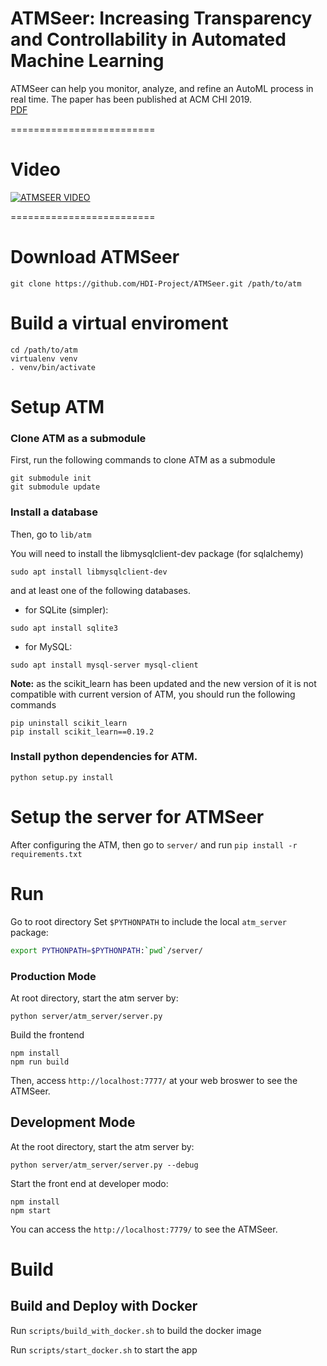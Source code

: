 # ATMSeer: Increasing Transparency and Controllability in Automated Machine Learning

ATMSeer can help you monitor, analyze, and refine an AutoML process in real time.
The paper has been published at ACM CHI 2019.   
[PDF](https://arxiv.org/abs/1902.05009)

=========================

# Video

[![ATMSEER VIDEO](https://img.youtube.com/vi/7QwN3mmiCzY/0.jpg)](http://www.youtube.com/watch?v=7QwN3mmiCzY "Video Title")

=========================

# Download ATMSeer

```
git clone https://github.com/HDI-Project/ATMSeer.git /path/to/atm
```

# Build a virtual enviroment
```
cd /path/to/atm
virtualenv venv
. venv/bin/activate
```

# Setup ATM

### Clone ATM as a submodule
First, run the following commands to clone ATM as a submodule

```
git submodule init
git submodule update
```

### Install a database
Then, go to `lib/atm`

You will need to install the libmysqlclient-dev package (for sqlalchemy)

```
sudo apt install libmysqlclient-dev
```

and at least one of the following databases.

- for SQLite (simpler):
```
sudo apt install sqlite3
```

- for MySQL:
```
sudo apt install mysql-server mysql-client
```

**Note:** as the scikit_learn has been updated and the new version of it is not compatible with current version of ATM, you should run the following commands

```
pip uninstall scikit_learn
pip install scikit_learn==0.19.2
```

### Install python dependencies for ATM.
```
python setup.py install
```


# Setup the server for ATMSeer
After configuring the ATM, then go to `server/` and run `pip install -r requirements.txt`





# Run
Go to root directory
Set `$PYTHONPATH` to include the local `atm_server` package:
```bash
export PYTHONPATH=$PYTHONPATH:`pwd`/server/
```

### Production Mode
At root directory, start the atm server by:
```
python server/atm_server/server.py
```

Build the frontend

```
npm install
npm run build
```

Then, access `http://localhost:7777/` at your web broswer to see the ATMSeer.

## Development Mode


At the root directory, start the atm server by:
```
python server/atm_server/server.py --debug
```

Start the front end at developer modo:

```
npm install
npm start
```

You can access the `http://localhost:7779/` to see the ATMSeer.

# Build

## Build and Deploy with Docker

Run `scripts/build_with_docker.sh` to build the docker image

Run `scripts/start_docker.sh` to start the app
